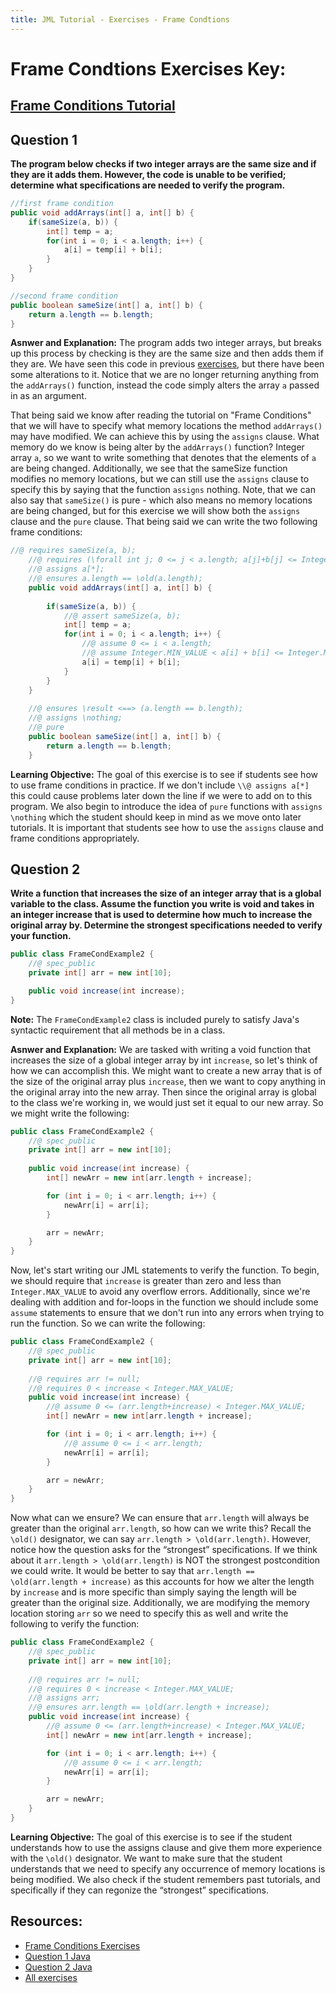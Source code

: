 ```yaml
---
title: JML Tutorial - Exercises - Frame Condtions 
---
```

# Frame Condtions Exercises Key:
## [Frame Conditions Tutorial](https://www.openjml.org/tutorial/FrameConditions)

## **Question 1**
**The program below checks if two integer arrays are the same size and if they are it adds them. However, the code is unable to be verified; determine what specifications are needed to verify the program.**
```Java
//first frame condition
public void addArrays(int[] a, int[] b) {	
	if(sameSize(a, b)) {
		int[] temp = a;
		for(int i = 0; i < a.length; i++) {
			a[i] = temp[i] + b[i];
		}	
	}
}

//second frame condition 		
public boolean sameSize(int[] a, int[] b) {
	return a.length == b.length;
}
```
**Asnwer and Explanation:**
The program adds two integer arrays, but breaks up this process by checking is they are the same size and then adds them if they are. We have seen this code in previous [exercises](VerifyingMethodCallsEx.md), but there have been some alterations to it. Notice that we are no longer returning anything from the `addArrays()` function, instead the code simply alters the array `a` passed in as an argument. 

That being said we know after reading the tutorial on "Frame Conditions" that we will have to specify what memory locations the method `addArrays()` may have modified. We can achieve this by using the `assigns` clause. What memory do we know is being alter by the `addArrays()` function? Integer array `a`, so we want to write something that denotes that the elements of `a` are being changed. Additionally, we see that the sameSize function modifies no memory locations, but we can still use the `assigns` clause to specify this by saying that the function `assigns` nothing. Note, that we can also say that `sameSize()` is pure - which also means no memory locations are being changed, but for this exercise we will show both the `assigns` clause and the `pure` clause. That being said we can write the two following frame conditions:
```Java
//@ requires sameSize(a, b);
	//@ requires (\forall int j; 0 <= j < a.length; a[j]+b[j] <= Integer.MAX_VALUE);
	//@ assigns a[*];
	//@ ensures a.length == \old(a.length);
	public void addArrays(int[] a, int[] b) {
			
		if(sameSize(a, b)) {
			//@ assert sameSize(a, b);
			int[] temp = a;
			for(int i = 0; i < a.length; i++) {
				//@ assume 0 <= i < a.length;
				//@ assume Integer.MIN_VALUE < a[i] + b[i] <= Integer.MAX_VALUE;
				a[i] = temp[i] + b[i];
			}	
		}
	}
		
	//@ ensures \result <==> (a.length == b.length);
	//@ assigns \nothing;
	//@ pure
	public boolean sameSize(int[] a, int[] b) {
		return a.length == b.length;
	}
```
**Learning Objective:** 
The goal of this exercise is to see if students see how to use frame conditions in practice. If we don't include `\\@ assigns a[*]` this could cause problems later down the line if we were to add on to this program. We also begin to introduce the idea of `pure` functions with `assigns \nothing` which the student should keep in mind as we move onto later tutorials. It is important that students see how to use the `assigns` clause and frame conditions appropriately.

## **Question 2**
**Write a function that increases the size of an integer array that is a global variable to the class. Assume the function you write is void and takes in an integer increase that is used to determine how much to increase the original array by. Determine the strongest specifications needed to verify your function.**
```Java
public class FrameCondExample2 {
	//@ spec_public
	private int[] arr = new int[10];

  	public void increase(int increase);
}
```
**Note:** The `FrameCondExample2` class is included purely to satisfy Java's syntactic requirement that all methods be in a class.

**Asnwer and Explanation:**
We are tasked with writing a void function that increases the size of a global integer array by int `increase`, so let's think of how we can accomplish this. We might want to create a new array that is of the size of the original array plus `increase`, then we want to copy anything in the original array into the new array. Then since the original array is global to the class we're working in, we would just set it equal to our new array. So we might write the following:
```Java
public class FrameCondExample2 {
	//@ spec_public
	private int[] arr = new int[10];
	
	public void increase(int increase) {
		int[] newArr = new int[arr.length + increase];

		for (int i = 0; i < arr.length; i++) {
			newArr[i] = arr[i];
		}

		arr = newArr;
	}
}
```
Now, let's start writing our JML statements to verify the function. To begin, we should require that `increase` is greater than zero and less than `Integer.MAX_VALUE` to avoid any overflow errors. Additionally, since we're dealing with addition and for-loops in the function we should include some `assume` statements to ensure that we don't run into any errors when trying to run the function. So we can write the following:
```Java
public class FrameCondExample2 {
	//@ spec_public
	private int[] arr = new int[10];
	
	//@ requires arr != null;
	//@ requires 0 < increase < Integer.MAX_VALUE;
	public void increase(int increase) {
		//@ assume 0 <= (arr.length+increase) < Integer.MAX_VALUE;
		int[] newArr = new int[arr.length + increase];

		for (int i = 0; i < arr.length; i++) {
			//@ assume 0 <= i < arr.length;
			newArr[i] = arr[i];
		}

		arr = newArr;
	}
}
```
Now what can we ensure? We can ensure that `arr.length` will always be greater than the original `arr.length`, so how can we write this? Recall the `\old()` designator, we can say `arr.length > \old(arr.length)`. However, notice how the question asks for the “strongest” specifications. If we think about it `arr.length > \old(arr.length)` is NOT the strongest postcondition we could write. It would be better to say that `arr.length == \old(arr.length + increase)` as this accounts for how we alter the length by `increase` and is more specific than simply saying the length will be greater than the original size. Additionally, we are modifying the memory location storing `arr` so we need to specify this as well and write the following to verify the function:
```Java
public class FrameCondExample2 {
	//@ spec_public
	private int[] arr = new int[10];
	
	//@ requires arr != null;
	//@ requires 0 < increase < Integer.MAX_VALUE;
	//@ assigns arr;
	//@ ensures arr.length == \old(arr.length + increase);
	public void increase(int increase) {
		//@ assume 0 <= (arr.length+increase) < Integer.MAX_VALUE;
		int[] newArr = new int[arr.length + increase];

		for (int i = 0; i < arr.length; i++) {
			//@ assume 0 <= i < arr.length;
			newArr[i] = arr[i];
		}

		arr = newArr;
	}
}
```
**Learning Objective:** 
The goal of this exercise is to see if the student understands how to use the assigns clause and give them more experience with the `\old()` designator. We want to make sure that the student understands that we need to specify any occurrence of memory locations is being modified. We also check if the student remembers past tutorials, and specifically if they can regonize the “strongest” specifications. 

## **Resources:**
+ [Frame Conditions Exercises](FrameCondEx.md)
+ [Question 1 Java](FrameCondExample1.java)
+ [Question 2 Java](FrameCondExample2.java)
+ [All exercises](https://www.openjml.org/tutorial/exercises/exercises)
